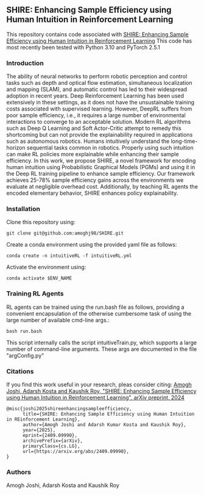 <h2>SHIRE: Enhancing Sample Efficiency using Human Intuition in Reinforcement Learning</h2>

This repository contains code associated with <a href="https://arxiv.org/abs/2409.09990">SHIRE: Enhancing Sample Efficiency using Human Intuition in Reinforcement Learning</a> This code has most recently been tested with Python 3.10 and PyTorch 2.5.1

[//]: # (SHIRE is a Probabilistic Intuition-based Reinforcement Learning Framework.)

<h3> Introduction </h3>
The ability of neural networks to perform robotic perception and control tasks such as depth and optical flow estimation, simultaneous localization and mapping (SLAM), and automatic control has led to their widespread adoption in recent years. Deep Reinforcement Learning has been used extensively in these settings, as it does not have the unsustainable training costs associated with supervised learning. However, DeepRL suffers from poor sample efficiency, i.e., it requires a large number of environmental interactions to converge to an acceptable solution. Modern RL algorithms such as Deep Q Learning and Soft Actor-Critic attempt to remedy this shortcoming but can not provide the explainability required in applications such as autonomous robotics. Humans intuitively understand the long-time-horizon sequential tasks common in robotics. Properly using such intuition can make RL policies more explainable while enhancing their sample efficiency. In this work, we propose SHIRE, a novel framework for encoding human intuition using Probabilistic Graphical Models (PGMs) and using it in the Deep RL training pipeline to enhance sample efficiency. Our framework achieves 25-78% sample efficiency gains across the environments we evaluate at negligible overhead cost. Additionally, by teaching RL agents the encoded elementary behavior, SHIRE enhances policy explainability.

<h3>Installation</h3>
Clone this repository using:

```
git clone git@github.com:amoghj98/SHIRE.git
```

Create a conda environment using the provided yaml file as follows:

```
conda create -n intuitiveRL -f intuitiveRL.yml
```

Activate the environment using:

```
conda activate $ENV_NAME
```

<h3>Training RL Agents</h3>
RL agents can be trained using the run.bash file as follows, providing a convenient encapsulation of the otherwise cumbersome task of using the large number of available cmd-line args.:

```
bash run.bash
```

This script internally calls the script intuitiveTrain.py, which supports a large number of command-line arguments. These args are documented in the file "argConfig.py"

<h3> Citations </h3>
If you find this work useful in your research, pleas consider citing: <a href="https://arxiv.org/abs/2409.09990">Amogh Joshi, Adarsh Kosta and Kaushik Roy, "SHIRE: Enhancing Sample Efficiency using Human Intuition in Reinforcement Learning", arXiv preprint, 2024</a>

```
@misc{joshi2025shireenhancingsampleefficiency,
      title={SHIRE: Enhancing Sample Efficiency using Human Intuition in REinforcement Learning}, 
      author={Amogh Joshi and Adarsh Kumar Kosta and Kaushik Roy},
      year={2025},
      eprint={2409.09990},
      archivePrefix={arXiv},
      primaryClass={cs.LG},
      url={https://arxiv.org/abs/2409.09990}, 
}
```

<h3> Authors </h3>
Amogh Joshi, Adarsh Kosta and Kaushik Roy
